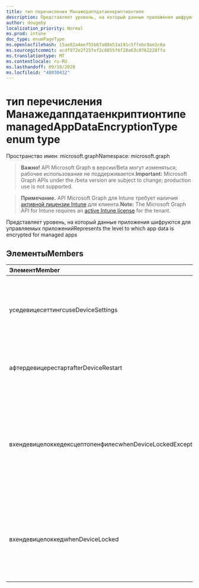 ```yaml
---
title: тип перечисления Манажедаппдатаенкриптионтипе
description: Представляет уровень, на который данные приложения шифруются для управляемых приложений
author: dougeby
localization_priority: Normal
ms.prod: intune
doc_type: enumPageType
ms.openlocfilehash: 15ae82a4eef55b67a08e53a191c5ffebc9ae2c6a
ms.sourcegitcommit: acdf972e2f25fef2c6855f6f28a63c0762228ffa
ms.translationtype: MT
ms.contentlocale: ru-RU
ms.lasthandoff: 09/18/2020
ms.locfileid: "48030432"
---
```

# <a name="managedappdataencryptiontype-enum-type"></a><span data-ttu-id="b1675-103">тип перечисления Манажедаппдатаенкриптионтипе</span><span class="sxs-lookup"><span data-stu-id="b1675-103">managedAppDataEncryptionType enum type</span></span>

<span data-ttu-id="b1675-104">Пространство имен: microsoft.graph</span><span class="sxs-lookup"><span data-stu-id="b1675-104">Namespace: microsoft.graph</span></span>

> <span data-ttu-id="b1675-105">**Важно!** API Microsoft Graph в версии/Beta могут изменяться; рабочее использование не поддерживается.</span><span class="sxs-lookup"><span data-stu-id="b1675-105">**Important:** Microsoft Graph APIs under the /beta version are subject to change; production use is not supported.</span></span>

> <span data-ttu-id="b1675-106">**Примечание.** API Microsoft Graph для Intune требует наличия [активной лицензии Intune](https://go.microsoft.com/fwlink/?linkid=839381) для клиента.</span><span class="sxs-lookup"><span data-stu-id="b1675-106">**Note:** The Microsoft Graph API for Intune requires an [active Intune license](https://go.microsoft.com/fwlink/?linkid=839381) for the tenant.</span></span>

<span data-ttu-id="b1675-107">Представляет уровень, на который данные приложения шифруются для управляемых приложений</span><span class="sxs-lookup"><span data-stu-id="b1675-107">Represents the level to which app data is encrypted for managed apps</span></span>

## <a name="members"></a><span data-ttu-id="b1675-108">Элементы</span><span class="sxs-lookup"><span data-stu-id="b1675-108">Members</span></span>
|<span data-ttu-id="b1675-109">Элемент</span><span class="sxs-lookup"><span data-stu-id="b1675-109">Member</span></span>|<span data-ttu-id="b1675-110">Значение</span><span class="sxs-lookup"><span data-stu-id="b1675-110">Value</span></span>|<span data-ttu-id="b1675-111">Описание</span><span class="sxs-lookup"><span data-stu-id="b1675-111">Description</span></span>|
|:---|:---|:---|
|<span data-ttu-id="b1675-112">уседевицесеттингс</span><span class="sxs-lookup"><span data-stu-id="b1675-112">useDeviceSettings</span></span>|<span data-ttu-id="b1675-113">нуль</span><span class="sxs-lookup"><span data-stu-id="b1675-113">0</span></span>|<span data-ttu-id="b1675-114">Данные приложений шифруются на основе параметров, используемых по умолчанию на устройстве.</span><span class="sxs-lookup"><span data-stu-id="b1675-114">App data is encrypted based on the default settings on the device.</span></span>|
|<span data-ttu-id="b1675-115">афтердевицерестарт</span><span class="sxs-lookup"><span data-stu-id="b1675-115">afterDeviceRestart</span></span>|<span data-ttu-id="b1675-116">1 </span><span class="sxs-lookup"><span data-stu-id="b1675-116">1</span></span>|<span data-ttu-id="b1675-117">Данные приложения шифруются при перезапуске устройства.</span><span class="sxs-lookup"><span data-stu-id="b1675-117">App data is encrypted when the device is restarted.</span></span>|
|<span data-ttu-id="b1675-118">вхендевицелоккедексцептопенфилес</span><span class="sxs-lookup"><span data-stu-id="b1675-118">whenDeviceLockedExceptOpenFiles</span></span>|<span data-ttu-id="b1675-119">2 </span><span class="sxs-lookup"><span data-stu-id="b1675-119">2</span></span>|<span data-ttu-id="b1675-120">Данные приложения, связанные с этой политикой, шифруются, если устройство заблокировано, за исключением данных в открытых файлах.</span><span class="sxs-lookup"><span data-stu-id="b1675-120">App data associated with this policy is encrypted when the device is locked, except data in files that are open</span></span>|
|<span data-ttu-id="b1675-121">вхендевицелоккед</span><span class="sxs-lookup"><span data-stu-id="b1675-121">whenDeviceLocked</span></span>|<span data-ttu-id="b1675-122">4</span><span class="sxs-lookup"><span data-stu-id="b1675-122">3</span></span>|<span data-ttu-id="b1675-123">Данные о приложении, связанные с этой политикой, шифруются, когда устройство заблокировано</span><span class="sxs-lookup"><span data-stu-id="b1675-123">App data associated with this policy is encrypted when the device is locked</span></span>|






